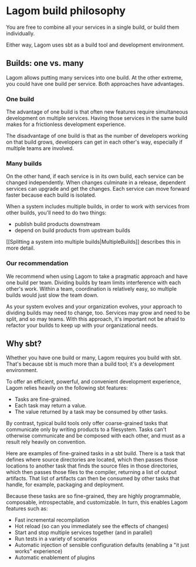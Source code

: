 # Lagom build philosophy

You are free to combine all your services in a single build, or build them individually.

Either way, Lagom uses sbt as a build tool and development environment.

## Builds: one vs. many

Lagom allows putting many services into one build.  At the other extreme, you could have one build per service.  Both approaches have advantages.

### One build

The advantage of one build is that often new features require simultaneous development on multiple services.  Having those services in the same build makes for a frictionless development experience.

The disadvantage of one build is that as the number of developers working on that build grows, developers can get in each other's way, especially if multiple teams are involved.

### Many builds

On the other hand, if each service is in its own build, each service can be changed independently. When changes culminate in a release, dependent services can upgrade and get the changes.  Each service can move forward faster because each build is isolated.

When a system includes multiple builds, in order to work with services from other builds, you'll need to do two things:

* publish build products downstream
* depend on build products from upstream builds

[[Splitting a system into multiple builds|MultipleBuilds]] describes this in more detail.

### Our recommendation

We recommend when using Lagom to take a pragmatic approach and have one build per team. Dividing builds by team limits interference with each other's work. Within a team, coordination is relatively easy, so multiple builds would just slow the team down.

As your system evolves and your organization evolves, your approach to dividing builds may need to change, too.  Services may grow and need to be split, and so may teams. With this approach, it's important not be afraid to refactor your builds to keep up with your organizational needs.

## Why sbt?

Whether you have one build or many, Lagom requires you build with sbt. That's because sbt is much more than a build tool; it's a development environment.

To offer an efficient, powerful, and convenient development experience, Lagom relies heavily on the following sbt features:

* Tasks are fine-grained.
* Each task may return a value.
* The value returned by a task may be consumed by other tasks.

By contrast, typical build tools only offer coarse-grained tasks that communicate only by writing products to a filesystem.  Tasks can't otherwise communicate and be composed with each other, and must as a result rely heavily on convention.

Here are examples of fine-grained tasks in a sbt build.  There is a task that defines where source directories are located, which then passes those locations to another task that finds the source files in those directories, which then passes those files to the compiler, returning a list of output artifacts. That list of artifacts can then be consumed by other tasks that handle, for example, packaging and deployment.

Because these tasks are so fine-grained, they are highly programmable, composable, introspectable, and customizable. In turn, this enables Lagom features such as:

* Fast incremental recompilation
* Hot reload (so can you immediately see the effects of changes)
* Start and stop multiple services together (and in parallel)
* Run tests in a variety of scenarios
* Automatic injection of sensible configuration defaults (enabling a "it just works" experience)
* Automatic enablement of plugins
